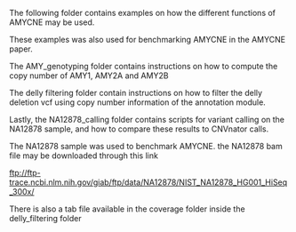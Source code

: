 The following folder contains examples on how the different functions of AMYCNE may be used.

These examples was also used for benchmarking AMYCNE in the AMYCNE paper.

The AMY_genotyping folder contains instructions on how to compute the copy number of AMY1, AMY2A and AMY2B

The delly filtering folder contain instructions on how to filter the delly deletion vcf using copy number information of the annotation module.

Lastly, the NA12878_calling folder contains scripts for variant calling on the NA12878 sample, and how to compare these results to CNVnator calls.

The NA12878 sample was used to benchmark AMYCNE. the NA12878 bam file may be downloaded through this link

 ftp://ftp-trace.ncbi.nlm.nih.gov/giab/ftp/data/NA12878/NIST_NA12878_HG001_HiSeq_300x/ 

There is also a tab file available in the coverage folder inside the delly_filtering folder
